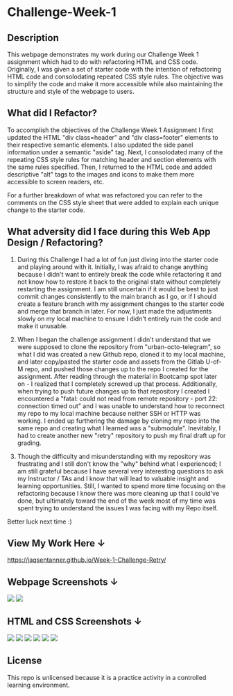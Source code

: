 # Challenge-Week-1

## Description

This webpage demonstrates my work during our Challenge Week 1 assignment which had to do with refactoring HTML and CSS code. Originally, I was given a set of starter code with the intention of refactoring HTML code and consolodating repeated CSS style rules. The objective was to simplify the code and make it more accessible while also maintaining the structure and style of the webpage to users. 

## What did I Refactor?

To accomplish the objectives of the Challenge Week 1 Assignment I first updated the HTML "div class=header" and "div class=footer" elements to their respective semantic elements. I also updated the side panel information under a semantic "aside" tag. Next, I consolodated many of the repeating CSS style rules for matching header and section elements with the same rules specified. Then, I returned to the HTML code and added descriptive "alt" tags to the images and icons to make them more accessible to screen readers, etc. 

For a further breakdown of what was refactored you can refer to the comments on the CSS style sheet that were added to explain each unique change to the starter code. 

## What adversity did I face during this Web App Design / Refactoring?

1. During this Challenge I had a lot of fun just diving into the starter code and playing around with it. Initially, I was afraid to change anything because I didn't want to entirely break the code while refactoring it and not know how to restore it back to the original state without completely restarting the assignment. I am still uncertain if it would be best to just commit changes consistently to the main branch as I go, or if I should create a feature branch with my assignment changes to the starter code and merge that branch in later. For now, I just made the adjustments slowly on my local machine to ensure I didn't entirely ruin the code and make it unusable. 

2. When I began the challenge assignment I didn't understand that we were supposed to clone the repository from "urban-octo-telegram", so what I did was created a new Github repo, cloned it to my local machine, and later copy/pasted the starter code and assets from the Gitlab U-of-M repo, and pushed those changes up to the repo I created for the assignment. After reading through the material in Bootcamp spot later on - I realized that I completely screwed up that process. Additionally, when trying to push future changes up to that repository I created I encountered a "fatal: could not read from remote repository - port 22: connection timed out" and I was unable to understand how to reconnect my repo to my local machine because neither SSH or HTTP was working. I ended up furthering the damage by cloning my repo into the same repo and creating what I learned was a "submodule". Inevitably, I had to create another new "retry" repository to push my final draft up for grading. 

3. Though the difficulty and misunderstanding with my repository was frustrating and I still don't know the "why" behind what I experienced; I am still grateful because I have several very interesting questions to ask my Instructor / TAs and I know that will lead to valuable insight and learning opportunities. Still, I wanted to spend more time focusing on the refactoring because I know there was more cleaning up that I could've done, but ultimately toward the end of the week most of my time was spent trying to understand the issues I was facing with my Repo itself. 

Better luck next time :)

## View My Work Here ↓

https://jaqsentanner.github.io/Week-1-Challenge-Retry/ 

## Webpage Screenshots ↓

![](README%20Screenshots/Website1.png)
![](README%20Screenshots/Website2.PNG)

## HTML and CSS Screenshots ↓

![](README%20Screenshots/HTML1.PNG)
![](README%20Screenshots/HTML2.PNG)
![](README%20Screenshots/HTML3.PNG)
![](README%20Screenshots/CSS1.PNG)
![](README%20Screenshots/CSS2.PNG)
![](README%20Screenshots/CSS3.PNG)

## License

This repo is unlicensed because it is a practice activity in a controlled learning environment. 

